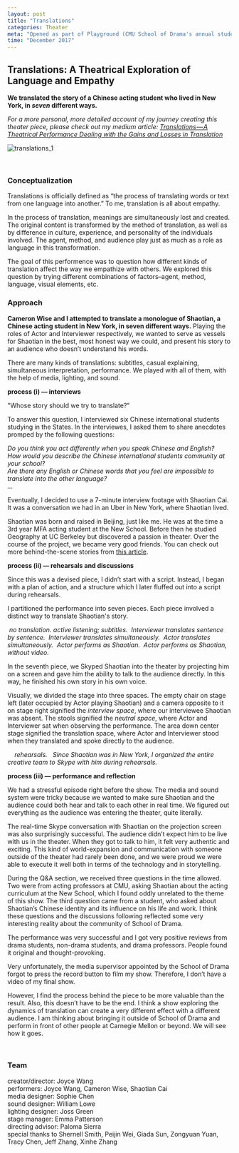 ```yaml
---
layout: post
title: "Translations"
categories: Theater
meta: "Opened as part of Playground (CMU School of Drama's annual student work festival"
time: "December 2017"
---
```


## Translations: A Theatrical Exploration of Language and Empathy

**We translated the story of a Chinese acting student who lived in New York, in _seven_ different ways.**

*For a more personal, more detailed account of my journey creating this theater piece, please check out my medium article: [Translations — A Theatrical Performance Dealing with the Gains and Losses in Translation](https://medium.com/@joycexwang/playground-piece-wip-5020b004411e)*

![translations_1](/assets/translations_1.gif)

<br>

### Conceptualization

Translations is officially defined as “the process of translating words or text from one language into another.” To me, translation is all about empathy. 

In the process of translation, meanings are simultaneously lost and created. The original content is transformed by the method of translation, as well as by difference in culture, experience, and personality of the individuals involved. The agent, method, and audience play just as much as a role as language in this transformation.

The goal of this performence was to question how different kinds of translation affect the way we empathize with others. We explored this question by trying different combinations of factors–agent, method, language, visual elements, etc. 

### Approach

**Cameron Wise and I attempted to translate a monologue of Shaotian, a Chinese acting student in New York, in seven different ways.** Playing the roles of Actor and Interviewer respectively, we wanted to serve as vessels for Shaotian in the best, most honest way we could, and present his story to an audience who doesn’t understand his words.

There are many kinds of translations: subtitles, casual explaining, simultaneous interpretation, performance. We played with all of them, with the help of media, lighting, and sound.

**process (i) — interviews**

"Whose story should we try to translate?"

To answer this question, I interviewed six Chinese international students studying in the States. In the interviewes, I asked them to share anecdotes promped by the following questions:

*Do you think you act differently when you speak Chinese and English?  
How would you describe the Chinese international students community at your school?  
Are there any English or Chinese words that you feel are impossible to translate into the other language?  
...*

Eventually, I decided to use a 7-minute interview footage with Shaotian Cai. It was a conversation we had in an Uber in New York, where Shaotian lived. 

Shaotian was born and raised in Beijing, just like me. He was at the time a 3rd year MFA acting student at the New School. Before then he studied Geography at UC Berkeley but discovered a passion in theater. Over the course of the project, we became very good friends. You can check out more behind-the-scene stories from [this article](https://medium.com/worry-dreamers/worry-dreamers-1-cai-shaotian-%E8%94%A1%E5%B0%91%E5%A4%A9-477c3888272c).

**process (ii) — rehearsals and discussions**

Since this was a devised piece, I didn’t start with a script. Instead, I began with a plan of action, and a structure which I later fluffed out into a script during rehearsals.

I partitioned the performance into seven pieces. Each piece involved a distinct way to translate Shaotian's story.

<img src="/assets/translations_2.png" class="img-process" alt="">
<i class="caption"> no translation. active listening; subtitles. </i>

<img src="/assets/translations_3.png" class="img-process" alt="">
<i class="caption"> Interviewer translates sentence by sentence.
 </i>

<img src="/assets/translations_4.png" class="img-process" alt="">
<i class="caption"> Interviewer translates simultaneously.
 </i>

<img src="/assets/translations_5.png" class="img-process" alt="">
<i class="caption"> Actor translates simultaneously. </i>

<img src="/assets/translations_6.png" class="img-process" alt="">
<i class="caption"> Actor performs as Shaotian. </i>

<img src="/assets/translations_8.png" class="img-process" alt="">
<i class="caption"> Actor performs as Shaotian, without video.
 </i>

In the seventh piece, we Skyped Shaotian into the theater by projecting him on a screen and gave him the ability to talk to the audience directly. In this way, he finished his own story in his own voice.

Visually, we divided the stage into three spaces. The empty chair on stage left (later occupied by Actor playing Shaotian) and a camera opposite to it on stage right signified the *interview space*, where our interviewee Shaotian was absent. The stools signified the *neutral space*, where Actor and Interviewer sat when observing the performance. The area down center stage signified the translation space, where Actor and Interviewer stood when they translated and spoke directly to the audience.

<img src="/assets/translations_9.jpeg" class="img-process" alt="">
<img src="/assets/translations_10.jpeg" class="img-process" alt="">
<img src="/assets/translations_11.jpeg" class="img-process" alt="">
<img src="/assets/translations_12.jpeg" class="img-process" alt="">
<i class="caption"> rehearsals.</i>


<img src="/assets/translations_13.JPG" class="img-process" alt="">
<img src="/assets/translations_14.JPG" class="img-process" alt="">
<i class="caption"> Since Shaotian was in New York, I organized the entire creative team to Skype with him during rehearsals. </i>


**process (iii) — performance and reflection**

We had a stressful episode right before the show. The media and sound system were tricky because we wanted to make sure Shaotian and the audience could both hear and talk to each other in real time. We figured out everything as the audience was entering the theater, quite literally. 

The real-time Skype conversation with Shaotian on the projection screen was also surprisingly successful. The audience didn’t expect him to be live with us in the theater. When they got to talk to him, it felt very authentic and exciting. This kind of world-expansion and communication with someone outside of the theater had rarely been done, and we were proud we were able to execute it well both in terms of the technology and in storytelling.

During the Q&A section, we received three questions in the time allowed. Two were from acting professors at CMU, asking Shaotian about the acting curriculum at the New School, which I found oddly unrelated to the theme of this show. The third question came from a student, who asked about Shaotian’s Chinese identity and its influence on his life and work. I think these questions and the discussions following reflected some very interesting reality about the community of School of Drama. 

The performance was very successful and I got very positive reviews from drama students, non-drama students, and drama professors. People found it original and thought-provoking. 


Very unfortunately, the media supervisor appointed by the School of Drama forgot to press the record button to film my show. Therefore, I don’t have a video of my final show. 

However, I find the process behind the piece to be more valuable than the result. Also, this doesn’t have to be the end. I think a show exploring the dynamics of translation can create a very different effect with a different audience. I am thinking about bringing it outside of School of Drama and perform in front of other people at Carnegie Mellon or beyond. We will see how it goes.

<br>

### Team

creator/director: Joyce Wang  
performers: Joyce Wang, Cameron Wise, Shaotian Cai  
media designer: Sophie Chen  
sound designer: William Lowe  
lighting designer: Joss Green  
stage manager: Emma Patterson  
directing advisor: Paloma Sierra  
special thanks to Shernell Smith, Peijin Wei, Giada Sun, Zongyuan Yuan, Tracy Chen, Jeff Zhang, Xinhe Zhang  